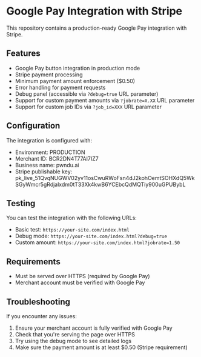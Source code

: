 # Google Pay Integration with Stripe

This repository contains a production-ready Google Pay integration with Stripe.

## Features

- Google Pay button integration in production mode
- Stripe payment processing
- Minimum payment amount enforcement ($0.50)
- Error handling for payment requests
- Debug panel (accessible via `?debug=true` URL parameter)
- Support for custom payment amounts via `?jobrate=X.XX` URL parameter
- Support for custom job IDs via `?job_id=XXX` URL parameter

## Configuration

The integration is configured with:

- Environment: PRODUCTION
- Merchant ID: BCR2DN4T77AI7IZ7
- Business name: pwndu.ai
- Stripe publishable key: pk_live_51QvqNUGWV02yv11osCwuRWoFsn4dJ2kohOemtSOHXdQ5WkSGyWmcr5gRdjalxdm0tT33Xk4kwB6YCEbcQdMQTiy900uGPUBybL

## Testing

You can test the integration with the following URLs:

- Basic test: `https://your-site.com/index.html`
- Debug mode: `https://your-site.com/index.html?debug=true`
- Custom amount: `https://your-site.com/index.html?jobrate=1.50`

## Requirements

- Must be served over HTTPS (required by Google Pay)
- Merchant account must be verified with Google Pay

## Troubleshooting

If you encounter any issues:

1. Ensure your merchant account is fully verified with Google Pay
2. Check that you're serving the page over HTTPS
3. Try using the debug mode to see detailed logs
4. Make sure the payment amount is at least $0.50 (Stripe requirement)
